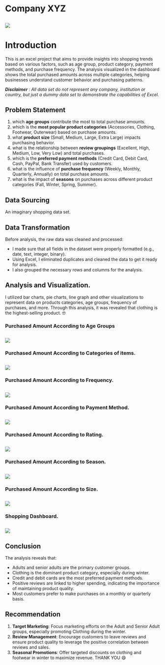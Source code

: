 # Company XYZ

![](intro.jpg)
---

# Introduction

This is an excel project that aims to provide insights into shopping trends based on various factors, such as age group, product category, payment methods, and purchase frequency. The analysis visualized in the dashboard shows the total purchased amounts across multiple categories, helping businesses understand customer behavior and purchasing patterns.

**_Disclaimer_** : _All data set do not represent any company, institution or country, but just a dummy data set to demonstrate the capabilities of Excel._

## Problem Statement
1.  which **age groups** contribute the most to total purchase amounts.
2. which is the **most popular product categories** (Accessories, Clothing, Footwear, Outerwear) based on purchase amounts.
3. what **product size** (Small, Medium, Large, Extra Large) impacts purchasing behavior.
4. what is the relationship between **review groupings** (Excellent, High, Medium, Low, Very Low) and total purchases.
5. which is the **preferred payment methods** (Credit Card, Debit Card, Cash, PayPal, Bank Transfer) used by customers.
6. what is the influence of **purchase frequency** (Weekly, Monthly, Quarterly, Annually) on total purchase amounts.
7. what is the impact of **seasons** on purchases across different product categories (Fall, Winter, Spring, Summer).

## Data Sourcing
An imaginary shopping data set.

## Data Transformation
Before analysis, the raw data was cleaned and processed:
- I made sure that all fields in the dataset were properly formatted (e.g., date, text, integer, binary).
- Using Excel, I eliminated duplicates and cleaned the data to get it ready for analysis. 
- I also grouped the necessary rows and columns for the analysis.

## Analysis and Visualization.
I utilized bar charts, pie charts, line graph and other visualizations to represent data on products categories, age groups, frequency of purchases, and more. Through this analysis, it was revealed that clothing is the highest-selling product. 🤓
  
### Purchased Amount According to Age Groups
![](purchases-by-age-group.png)
  ---
### Purchased Amount According to Categories of items.
![](purchases_by_category.png)
---
### Purchased Amount According to Frequency.
![](purchases_by_frequency.png)
---
### Purchased Amount According to Payment Method.
![](purchases_by_payment_method.png)
---
### Purchased Amount According to Rating.
![](purchases_by_rating.png)
---
### Purchased Amount According to Season.
![](purchases_by_season.png)
---
### Purchased Amount According to Size.
![](purchases_by_size.png)
---
### Shopping Dashboard.
![](shopping_dashboard.png)
---
## Conclusion 
The analysis reveals that:
- Adults and senior adults are the primary customer groups.
- Clothing is the dominant product category, especially during winter.
- Credit and debit cards are the most preferred payment methods.
- Positive reviews are linked to higher spending, indicating the importance of maintaining product quality.
- Most customers prefer to make purchases on a monthly or quarterly basis. 

## Recommendation
1. **Target Marketing**: Focus marketing efforts on the Adult and Senior Adult groups, especially promoting Clothing during the winter.
2. **Review Management**: Encourage customers to leave reviews and ensure product quality to leverage the positive correlation between reviews and sales.
3. **Seasonal Promotions**: Offer targeted discounts on clothing and footwear in winter to maximize revenue.
THANK YOU 😄



  

